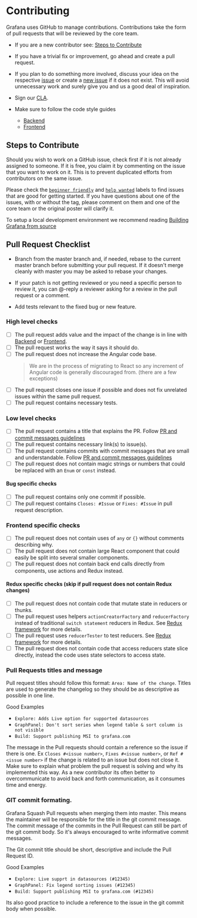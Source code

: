 # Contributing

Grafana uses GitHub to manage contributions.
Contributions take the form of pull requests that will be reviewed by the core team.

- If you are a new contributor see: [Steps to Contribute](#steps-to-contribute)

- If you have a trivial fix or improvement, go ahead and create a pull request.

- If you plan to do something more involved, discuss your idea on the respective [issue](https://github.com/grafana/grafana/issues) or create a [new issue](https://github.com/grafana/grafana/issues/new) if it does not exist. This will avoid unnecessary work and surely give you and us a good deal of inspiration.

- Sign our [CLA](http://docs.grafana.org/contribute/cla/).

- Make sure to follow the code style guides
  - [Backend](https://github.com/grafana/grafana/tree/master/pkg)
  - [Frontend](https://github.com/grafana/grafana/tree/master/style_guides)

## Steps to Contribute

Should you wish to work on a GitHub issue, check first if it is not already assigned to someone. If it is free, you claim it by commenting on the issue that you want to work on it. This is to prevent duplicated efforts from contributors on the same issue.

Please check the [`beginner friendly`](https://github.com/grafana/grafana/issues?q=is%3Aopen+is%3Aissue+label%3A%22beginner+friendly%22) and [`help wanted`](https://github.com/grafana/grafana/issues?q=is%3Aopen+is%3Aissue+label%3A%22help+wanted%22) labels to find issues that are good for getting started. If you have questions about one of the issues, with or without the tag, please comment on them and one of the core team or the original poster will clarify it.

To setup a local development environment we recommend reading [Building Grafana from source](http://docs.grafana.org/project/building_from_source/)

## Pull Request Checklist

- Branch from the master branch and, if needed, rebase to the current master branch before submitting your pull request. If it doesn't merge cleanly with master you may be asked to rebase your changes.

- If your patch is not getting reviewed or you need a specific person to review it, you can @-reply a reviewer asking for a review in the pull request or a comment.

- Add tests relevant to the fixed bug or new feature.

### High level checks

- [ ] The pull request adds value and the impact of the change is in line with [Backend](https://github.com/grafana/grafana/tree/master/pkg) or [Frontend](https://github.com/grafana/grafana/tree/master/style_guides).
- [ ] The pull request works the way it says it should do.
- [ ] The pull request does not increase the Angular code base.
  > We are in the process of migrating to React so any increment of Angular code is generally discouraged from. (there are a few exceptions)
- [ ] The pull request closes one issue if possible and does not fix unrelated issues within the same pull request.
- [ ] The pull request contains necessary tests.

### Low level checks

- [ ] The pull request contains a title that explains the PR. Follow [PR and commit messages guidelines](#Pull-Requests-titles-and-message)
- [ ] The pull request contains necessary link(s) to issue(s). 
- [ ] The pull request contains commits with commit messages that are small and understandable. Follow [PR and commit messages guidelines](#Pull-Requests-titles-and-message)
- [ ] The pull request does not contain magic strings or numbers that could be replaced with an `Enum` or `const` instead.

#### Bug specific checks

- [ ] The pull request contains only one commit if possible.
- [ ] The pull request contains `Closes: #Issue` or `Fixes: #Issue` in pull request description.

### Frontend specific checks

- [ ] The pull request does not contain uses of `any` or `{}` without comments describing why.
- [ ] The pull request does not contain large React component that could easily be split into several smaller components.
- [ ] The pull request does not contain back end calls directly from components, use actions and Redux instead.

#### Redux specific checks (skip if pull request does not contain Redux changes)

- [ ] The pull request does not contain code that mutate state in reducers or thunks.
- [ ] The pull request uses helpers `actionCreatorFactory` and `reducerFactory` instead of traditional `switch statement` reducers in Redux. See [Redux framework](https://github.com/grafana/grafana/tree/master/style_guides/redux.md) for more details.
- [ ] The pull request uses `reducerTester` to test reducers. See [Redux framework](https://github.com/grafana/grafana/tree/master/style_guides/redux.md) for more details.
- [ ] The pull request does not contain code that access reducers state slice directly, instead the code uses state selectors to access state.

### Pull Requests titles and message

Pull request titles should follow this format: `Area: Name of the change`.
Titles are used to generate the changelog so they should be as descriptive as possible in one line.

Good Examples

- `Explore: Adds Live option for supported datasources`
- `GraphPanel: Don't sort series when legend table & sort column is not visible`
- `Build: Support publishing MSI to grafana.com`

The message in the Pull requests should contain a reference so the issue if there is one. Ex `Closes #<issue number>`, `Fixes #<issue number>`, or `Ref #<issue number>` if the change is related to an issue but does not close it. Make sure to explain what problem the pull request is solving and why its implemented this way. As a new contributor its often better to overcommunicate to avoid back and forth communication, as it consumes time and energy.

### GIT commit formating.

Grafana Squash Pull requests when merging them into master. This means the maintainer will be responsible for the title in the git commit message.
The commit message of the commits in the Pull Request can still be part of the git commit body. So it's always encouraged to write informative commit messages.

The Git commit title should be short, descriptive and include the Pull Request ID.

Good Examples

- `Explore: Live supprt in datasources (#12345)`
- `GraphPanel: Fix legend sorting issues (#12345)`
- `Build: Support publishing MSI to grafana.com (#12345)`

Its also good practice to include a reference to the issue in the git commit body when possible.
